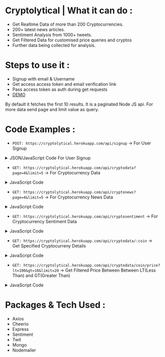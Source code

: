 # Cryptolytical | What it can do :

- Get Realtime Data of more than 200 Cryptocurrencies.
- 200+ latest news articles.
- Sentiment Analysis from 1000+ tweets.
- Get Filtered Data for customised price queries and cryptos
- Further data being collected for analysis.

# Steps to use it :

- Signup with email & Username
- Get access access token and email verification link
- Pass access token as auth during get requests
- [DEMO](https://www.youtube.com/watch?v=g78zi-5aXcY)

By default it fetches the first 10 results. It is a paginated Node JS api. For more data send page and limit value as query. 

# Code Examples :

- `POST: https://cryptolytical.herokuapp.com/api/signup` -> For User Signup

<details>
    <summary>JSON/JavaScript Code For User Signup</summary>

```javascript
// POST USER CREDENTIALS JSON
{
    "username": "User1",
    "email": "user1@gmail.com"
}

// GET MESSEGE
{
  "message": "Sent verification email!"
}

// Check your mail for access token and email verification. Check Spam Also!

// POSSIBLE ERRORS
{ 
  "error": "Please give another email! Email Exists" 
}
```
    
```javascript
// JS CODE
import axios from "axios";

let headersList = {
 "Content-Type": "application/json" 
}

let reqOptions = {
  url: "https://cryptolytical.herokuapp.com/api/signup",
  method: "POST",
  headers: headersList,
  data: `{\n    \"username\": \"${username}\",\n    \"email\": \"${email}\"\n}`,
}

axios.request(reqOptions).then(function (response) {
  console.log(response.data);
})
```
</details>

- `GET: https://cryptolytical.herokuapp.com/api/cryptodata?page=4&limit=5` -> For Cryptocurrency Data

<details>
    <summary>JavaScript Code</summary>

```javascript
import axios from "axios";

// PASS AUTH TOKEN
let headersList = {
 "Authorization": "Bearer authToken" 
}

let reqOptions = {
  url: "https://cryptolytical.herokuapp.com/api/cryptodata?page=4&limit=5",
  method: "GET",
  headers: headersList,
}

axios.request(reqOptions).then(function (response) {
  console.log(response.data);
})
```
</details>

- `GET: https://cryptolytical.herokuapp.com/api/cryptonews?page=4&limit=5` -> For Cryptocurrency News Data

<details>
    <summary>JavaScript Code</summary>

```javascript
import axios from "axios";

// PASS AUTH TOKEN
let headersList = {
 "Authorization": "Bearer authToken" 
}

let reqOptions = {
  url: "https://cryptolytical.herokuapp.com/api/cryptonews?page=4&limit=5",
  method: "GET",
  headers: headersList,
}

axios.request(reqOptions).then(function (response) {
  console.log(response.data);
})
```
</details>

- `GET: https://cryptolytical.herokuapp.com/api/cryptosentiment` -> For Cryptocurrency Sentiment Data

<details>
    <summary>JavaScript Code</summary>

```javascript
import axios from "axios";

// PASS AUTH TOKEN
let headersList = {
 "Authorization": "Bearer authToken" 
}

let reqOptions = {
  url: "https://cryptolytical.herokuapp.com/api/cryptosentiment",
  method: "GET",
  headers: headersList,
}

axios.request(reqOptions).then(function (response) {
  console.log(response.data);
})
```
</details>

- `GET: https://cryptolytical.herokuapp.com/api/cryptodata/:coin` -> Get Specified Cryptocurreny Details
    
<details>
    <summary>JavaScript Code</summary>

```javascript
import axios from "axios";

// PASS AUTH TOKEN
let headersList = {
 "Authorization": "Bearer authToken" 
}

// pass crypto sign as a param example - https://cryptolytical.herokuapp.com/api/cryptodata/btc
let reqOptions = {
  url: "https://cryptolytical.herokuapp.com/api/cryptodata/:coin",
  method: "GET",
  headers: headersList,
}

axios.request(reqOptions).then(function (response) {
  console.log(response.data);
})
```
</details>

- `GET: https://cryptolytical.herokuapp.com/api/cryptodata/coin/price?lt=100&gt=10&limit=20` -> Get Filtered Price Between Between LT(Less Than) and GT(Greater Than)
    
<details>
    <summary>JavaScript Code</summary>

```javascript
import axios from "axios";

// PASS AUTH TOKEN
let headersList = {
 "Authorization": "Bearer authToken" 
}

// pass lt(less than) and gt(greater than) and limit queries
let reqOptions = {
  url: "https://cryptolytical.herokuapp.com/api/cryptodata/coin/price?lt=15&gt=10&limit=2",
  method: "GET",
  headers: headersList,
}

axios.request(reqOptions).then(function (response) {
  console.log(response.data);
})
```
</details>

# Packages & Tech Used :

- Axios
- Cheerio
- Express
- Sentiment
- Twit
- Mongo
- Nodemailer
